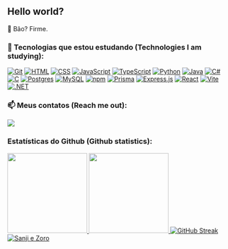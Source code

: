 ## Hello world?
👋 Bão? Firme.
### 🌱 Tecnologias que estou estudando (Technologies I am studying):
[![Git](https://img.shields.io/badge/Git-F05032?logo=git&logoColor=fff)](#)
[![HTML](https://img.shields.io/badge/HTML-%23E34F26.svg?logo=html5&logoColor=white)](#)
[![CSS](https://img.shields.io/badge/CSS-1572B6?logo=css3&logoColor=fff)](#)
[![JavaScript](https://img.shields.io/badge/JavaScript-F7DF1E?logo=javascript&logoColor=000)](#)
[![TypeScript](https://img.shields.io/badge/TypeScript-3178C6?logo=typescript&logoColor=fff)](#)
[![Python](https://img.shields.io/badge/Python-3776AB?logo=python&logoColor=fff)](#)
[![Java](https://img.shields.io/badge/Java-%23ED8B00.svg?logo=openjdk&logoColor=white)](#)
[![C#](https://custom-icon-badges.demolab.com/badge/C%23-%23239120.svg?logo=cshrp&logoColor=white)](#)
[![C](https://img.shields.io/badge/C-00599C?logo=c&logoColor=white)](#)
[![Postgres](https://img.shields.io/badge/Postgres-%23316192.svg?logo=postgresql&logoColor=white)](#)
[![MySQL](https://img.shields.io/badge/MySQL-4479A1?logo=mysql&logoColor=fff)](#)
[![npm](https://img.shields.io/badge/npm-CB3837?logo=npm&logoColor=fff)](#)
[![Prisma](https://img.shields.io/badge/Prisma-2D3748?logo=prisma&logoColor=white)](#)
[![Express.js](https://img.shields.io/badge/Express.js-%23404d59.svg?logo=express&logoColor=%2361DAFB)](#)
[![React](https://img.shields.io/badge/React-%2320232a.svg?logo=react&logoColor=%2361DAFB)](#)
[![Vite](https://img.shields.io/badge/Vite-646CFF?logo=vite&logoColor=fff)](#)
[![.NET](https://img.shields.io/badge/.NET-512BD4?logo=dotnet&logoColor=fff)](#)


### 📫 Meus contatos (Reach me out):
<div>
<a href="https://www.linkedin.com/in/dan-lima99" target="_blank"><img loading="lazy" src="https://custom-icon-badges.demolab.com/badge/LinkedIn-0A66C2?logo=linkedin-white&logoColor=fff"></a>  
</div>

### Estatísticas do Github (Github statistics):
<a href="https://github.com/daniel-lima99">
<img loading="lazy" height="180em" src="https://github-readme-stats.vercel.app/api/top-langs/?username=daniel-lima99&layout=compact&langs_count=7&theme=dracula"/>
<img loading="lazy" height="180em" src="https://github-readme-stats.vercel.app/api?username=daniel-lima99&show_icons=true&theme=dracula&include_all_commits=true&count_private=true"/>
 <!-- Streak -->
<img loading="lazy" src="https://github-readme-streak-stats.herokuapp.com/?user=daniel-lima99&theme=dracula" alt="GitHub Streak">

<img align="center" alt="Sanji e Zoro" src="https://media1.tenor.com/m/PkbmNeVDMisAAAAC/zoro-sanji.gif">


